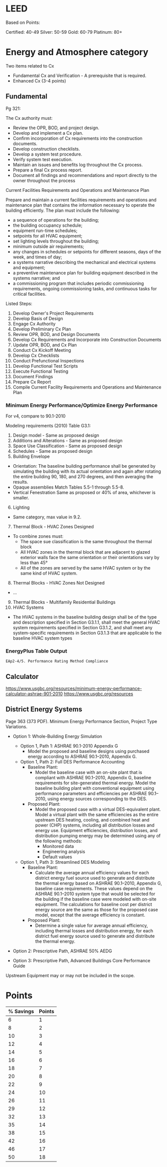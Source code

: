# LEED

Based on Points:

Certified: 40-49
Silver: 50-59
Gold: 60-79
Platinum: 80+

# Energy and Atmosphere category

Two items related to Cx

- Fundamental Cx and Verification - A prerequisite that is required.
- Enhanced Cx (3-4 points)

## Fundamental

Pg 321:

The Cx authority must:
- Review the OPR, BOD, and project design.
- Develop and implement a Cx plan.
- Confirm incorporation of Cx requirements into the construction documents.
- Develop construction checklists.
- Develop a system test procedure.
- Verify system test execution.
- Maintain an issues and benefits log throughout the Cx process.
- Prepare a final Cx process report.
- Document all findings and recommendations and report directly to the owner throughout the process

Current Facilities Requirements and Operations and Maintenance Plan

Prepare and maintain a current facilities requirements and operations and maintenance plan that contains the
information necessary to operate the building efficiently. The plan must include the following:
- a sequence of operations for the building;
- the building occupancy schedule;
- equipment run-time schedules;
- setpoints for all HVAC equipment;
- set lighting levels throughout the building;
- minimum outside air requirements;
- any changes in schedules or setpoints for different seasons, days of the week, and times of day;
- a systems narrative describing the mechanical and electrical systems and equipment;
- a preventive maintenance plan for building equipment described in the systems narrative; and
- a commissioning program that includes periodic commissioning requirements, ongoing commissioning tasks, and continuous tasks for critical facilities.

Listed Steps:

1.  Develop Owner's Project Requirements
2.  Develop Basis of Design
3.  Engage Cx Authority
4.  Develop Preliminary Cx Plan
5.  Review OPR, BOD, and Design Documents
6.  Develop Cx Requirements and Incorporate into Construction Documents
7.  Update OPR, BOD, and Cx Plan
8.  Conduct Cx Kickoff Meeting
9.  Develop Cx Checklists
10. Conduct Prefunctional Inspections
11. Develop Functional Test Scripts
12. Execute Functional Testing
13. Document Findings
14. Prepare Cx Report
15. Compile Current Facility Requirements and Operations and Maintenance Plan


### Minimum Energy Performance/Optimize Energy Performance


For v4, compare to 90.1-2010


Modeling requirements (2010) Table G3.1:

1. Design model - Same as proposed design
2. Additions and Alterations - Same as proposed design
3. Space Use Classification - Same as proposed design
4. Schedules - Same as proposed design
5. Building Envelope
  - Orientation:
    The baseline building performance shall be generated by simulating the building with its actual orientation
    and again after rotating the entire building 90, 180, and 270 degrees, and then averaging the results.
  - Opaque assemblies
    Match Tables 5.5-1 through 5.5-8.
  - Vertical Fenestration
    Same as proposed or 40% of area, whichever is smaller.
6. Lighting
  - Same category, max value in 9.2.
7. Thermal Block - HVAC Zones Designed
  - To combine zones must:
    - The space sue classification is the same throughout the thermal block
    - All HVAC zones in the thermal block that are adjacent to glazed exterior walls face the same orientation or their orientations vary by less than 45°
    - All of the zones are served by the same HVAC system or by the same kind of HVAC system.
8. Thermal Blocks - HVAC Zones Not Designed
  - ...
9. Thermal Blocks - Multifamily Residential Buildings
10. HVAC Systems
  - The HVAC systems in the baseline building design shall be of the type and description specified in Section G3.1.1,
    shall meet the  general HVAC system requirements specified in Section G3.1.2,
    and shall meet any system-specific requirements in Section G3.1.3 that are applicable to the baseline HVAC system types



### EnergyPlus Table Output

`EAp2-4/5. Performance Rating Method Compliance`

## Calculator

<https://www.usgbc.org/resources/minimum-energy-performance-calculator-ashrae-901-2010>
<https://www.usgbc.org/resources>

## District Energy Systems

Page 363 (373 PDF). Minimum Energy Performance Section, Project Type Variations.

- Option 1: Whole-Building Energy Simulation
    - Option 1, Path 1: ASHRAE 90.1-2010 Appendix G
        - Model the proposed and baseline designs using purchased energy according to ASHRAE 90.1–2010, Appendix G.
    - Option 1, Path 2: Full DES Performance Accounting
        - Baseline Plant:
            - Model the baseline case with an on-site plant that is compliant with ASHRAE 90.1–2010, Appendix G, baseline requirements for site-generated thermal energy.
            Model the baseline building plant with conventional equipment using performance parameters and efficiencies per ASHRAE 90.1–2010,
            using energy sources corresponding to the DES.
        - Proposed Plant:
            - Model the proposed case with a virtual DES-equivalent plant.
              Model a virtual plant with the same efficiencies as the entire upstream DES heating, cooling, and combined heat and power (CHP) systems,
              including all distribution losses and energy use.
              Equipment efficiencies, distribution losses, and distribution pumping energy may be determined using any of the following methods:
                - Monitored data
                - Engineering analysis
                - Default values
    - Option 1, Path 3: Streamlined DES Modeling
        - Baseline Plant:
            - Calculate the average annual efficiency values for each district energy fuel source used to generate and distribute the thermal energy based on ASHRAE 90.1–2010,
              Appendix G, baseline case requirements.
              These values depend on the ASHRAE 90.1–2010 system type that would be selected for the building if the baseline case
              were modeled with on-site equipment.
              The calculations for baseline cost per district energy source are the same as those for the proposed case model,
              except that the average efficiency is constant.
        - Proposed Plant:
            - Determine a single value for average annual efficiency, including thermal losses and distribution energy,
              for each district fuel energy source used to generate and distribute the thermal energy.

- Option 2: Prescriptive Path, ASHRAE 50% AEDG
- Option 3: Prescriptive Path, Advanced Buildings Core Performance Guide

Upstream Equipment may or may not be included in the scope.


# Points

% Savings | Points
----------|-------
6         | 1
8         | 2
10        | 3
12        | 4
14        | 5
16        | 6
18        | 7
20        | 8
22        | 9
24        | 10
26        | 11
29        | 12
32        | 13
35        | 14
38        | 15
42        | 16
46        | 17
50        | 18
